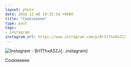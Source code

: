 ```yaml
---
layout: photo
date: 2018-12-08 19:25:54 +0000
title: "Cookieeeee"
type: post
tags:
- instagram
instagram_url: https://www.instagram.com/p/BrI1ThxA5ZJ/
---
```


![Instagram - BrI1ThxA5ZJ](https://colinseymour.co.uk/img/BrI1ThxA5ZJ.jpg){: .instagram}

Cookieeeee
